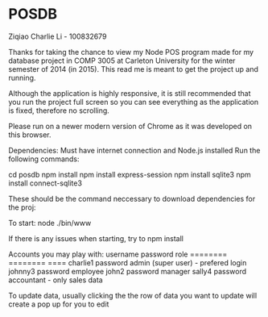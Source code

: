 POSDB
=====

Ziqiao Charlie Li - 100832679

Thanks for taking the chance to view my Node POS program made for my database 
project in COMP 3005 at Carleton University for the winter semester of 2014 
(in 2015). This read me is meant to get the project up and running. 

Although the application is highly responsive, it is still recommended that you 
run the project full screen so you can see everything as the application is fixed,
therefore no scrolling.

Please run on a newer modern version of Chrome as it was developed on this 
browser.

Dependencies:
Must have internet connection and Node.js installed
Run the following commands:

cd posdb
npm install
npm install express-session
npm install sqlite3
npm install connect-sqlite3

These should be the command neccessary to download dependencies for the proj:

To start:
node ./bin/www

If there is any issues when starting, try to npm install <missing dependency>

Accounts you may play with:
username    password    role
========    ========    ====
charlie1    password    admin (super user) - prefered login
johnny3     password    employee
john2       password    manager
sally4      password    accountant - only sales data

To update data, usually clicking the the row of data you want to update will 
create a pop up for you to edit
